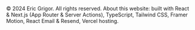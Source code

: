 © 2024 Eric Grigor. All rights reserved.
About this website: built with React & Next.js (App Router & Server Actions), TypeScript, Tailwind CSS, Framer Motion, React Email & Resend, Vercel hosting.
